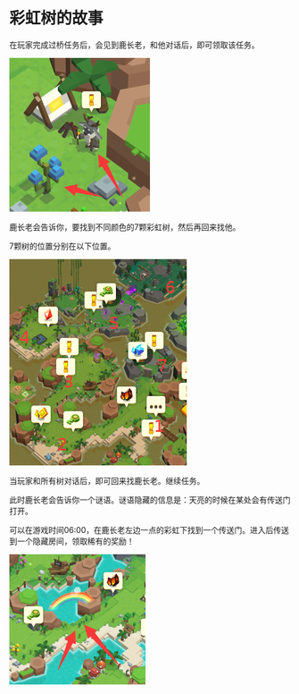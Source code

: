 # 彩虹树的故事

在玩家完成过桥任务后，会见到鹿长老，和他对话后，即可领取该任务。

![](<../../.gitbook/assets/image (3).png>)

鹿长老会告诉你，要找到不同颜色的7颗彩虹树，然后再回来找他。

7颗树的位置分别在以下位置。

![](<../../.gitbook/assets/image (5).png>)



当玩家和所有树对话后，即可回来找鹿长老。继续任务。

此时鹿长老会告诉你一个谜语。谜语隐藏的信息是：天亮的时候在某处会有传送门打开。

可以在游戏时间06:00，在鹿长老左边一点的彩虹下找到一个传送门。进入后传送到一个隐藏房间，领取稀有的奖励！

![](../../.gitbook/assets/image.png)



